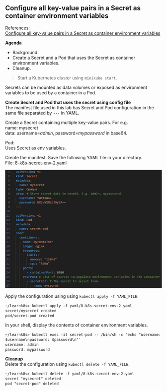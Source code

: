 ## Configure all key-value pairs in a Secret as container environment variables

References:  
[Configure all key-value pairs in a Secret as container environment variables](https://kubernetes.io/docs/tasks/inject-data-application/distribute-credentials-secure/#configure-all-key-value-pairs-in-a-secret-as-container-environment-variables)   

**Agenda**
* Background.  
* Create a Secret and a Pod that uses the Secret as container environment variables.  
* Cleanup.

> Start a Kubernetes cluster using `minikube start`.


Secrets can be mounted as data volumes or exposed as environment variables to be used by a container in a Pod.  

**Create Secret and Pod that uses the secret using config file**  
The manifest file used in this lab has Secret and Pod configuration in the same file separated by `---` in YAML.  

Create a Secret containing multiple key-value pairs. For e.g.  
name: mysecret  
data: username=_admin_, password=_mypassword_ in base64.  

Pod:  
Uses Secret as env variables.  

Create the manifest. Save the following YAML file in your directory.  
File: [8-k8s-secret-env-2.yaml](yaml/8-k8s-secret-env-2.yaml)

![Secret and Pod Manifest](images/k8s-yaml-secret-3.png)

Apply the configuration using using `kubectl apply -f YAML_FILE`.  

```console
~/learnk8s> kubectl apply -f yaml/8-k8s-secret-env-2.yaml 
secret/mysecret created
pod/secret-pod created
```

In your shell, display the contents of container environment variables.  

```console
~/learnk8s> kubectl exec -it secret-pod -- /bin/sh -c 'echo "username: $username\npassword: $password\n"'
username: admin
password: mypassword
```

**Cleanup**  
Delete the configuration using `kubectl delete -f YAML_FILE`.

```console
~/learnk8s> kubectl delete -f yaml/8-k8s-secret-env-2.yaml 
secret "mysecret" deleted
pod "secret-pod" deleted
```